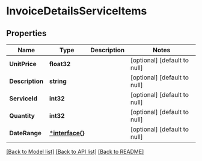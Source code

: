 # InvoiceDetailsServiceItems

## Properties
Name | Type | Description | Notes
------------ | ------------- | ------------- | -------------
**UnitPrice** | **float32** |  | [optional] [default to null]
**Description** | **string** |  | [optional] [default to null]
**ServiceId** | **int32** |  | [optional] [default to null]
**Quantity** | **int32** |  | [optional] [default to null]
**DateRange** | [***interface{}**](interface{}.md) |  | [optional] [default to null]

[[Back to Model list]](../README.md#documentation-for-models) [[Back to API list]](../README.md#documentation-for-api-endpoints) [[Back to README]](../README.md)



